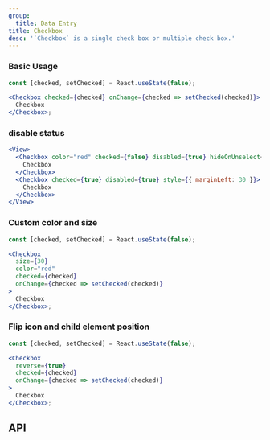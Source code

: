 ```yaml
---
group:
  title: Data Entry
title: Checkbox
desc: '`Checkbox` is a single check box or multiple check box.'
---
```


### Basic Usage

```jsx
const [checked, setChecked] = React.useState(false);

<Checkbox checked={checked} onChange={checked => setChecked(checked)}>
  Checkbox
</Checkbox>;
```

### disable status

```jsx
<View>
  <Checkbox color="red" checked={false} disabled={true} hideOnUnselect={true}>
    Checkbox
  </Checkbox>
  <Checkbox checked={true} disabled={true} style={{ marginLeft: 30 }}>
    Checkbox
  </Checkbox>
</View>
```

### Custom color and size

```jsx
const [checked, setChecked] = React.useState(false);

<Checkbox
  size={30}
  color="red"
  checked={checked}
  onChange={checked => setChecked(checked)}
>
  Checkbox
</Checkbox>;
```

### Flip icon and child element position

```jsx
const [checked, setChecked] = React.useState(false);

<Checkbox
  reverse={true}
  checked={checked}
  onChange={checked => setChecked(checked)}
>
  Checkbox
</Checkbox>;
```

## API

<API name="CheckboxProps"></API>
